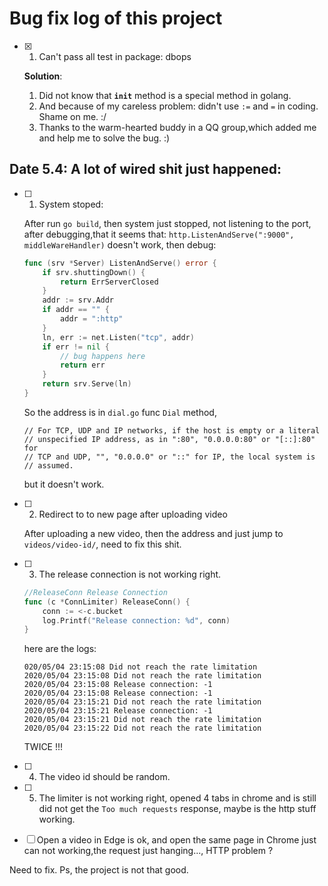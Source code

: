 # Bug fix log of this project

- [x] 1. Can't pass all test in package: dbops

    **Solution**:
    1. Did not know that **`init`** method is a special method in golang.
    2. And because of my careless problem: didn't use `:=` and `=` in coding. Shame on me. :/
    3. Thanks to the warm-hearted buddy in a QQ group,which added me and help me to solve the bug. :)

## Date 5.4: A lot of wired shit just happened:

- [ ] 1. System stoped:

    After run `go build`, then system just stopped, not listening to the port, after debugging,that it seems that:
    `http.ListenAndServe(":9000", middleWareHandler)` doesn't work, then debug:
    ```go
    func (srv *Server) ListenAndServe() error {
    	if srv.shuttingDown() {
    		return ErrServerClosed
    	}
    	addr := srv.Addr
    	if addr == "" {
    		addr = ":http"
    	}
    	ln, err := net.Listen("tcp", addr)
    	if err != nil {
            // bug happens here
    		return err
    	}
    	return srv.Serve(ln)
    }
    ```
    So the address is in `dial.go` func `Dial` method,
    ```
    // For TCP, UDP and IP networks, if the host is empty or a literal
    // unspecified IP address, as in ":80", "0.0.0.0:80" or "[::]:80" for
    // TCP and UDP, "", "0.0.0.0" or "::" for IP, the local system is
    // assumed.
    ```
    but it doesn't work.


- [ ] 2. Redirect to to new page after uploading video

    After uploading a new video, then the address and just jump to `videos/video-id/`, need to fix this shit.

- [ ] 3. The release connection is not working right.
    ```go
    //ReleaseConn Release Connection
    func (c *ConnLimiter) ReleaseConn() {
	    conn := <-c.bucket
	    log.Printf("Release connection: %d", conn)
    }
    ```
    here are the logs:
    ```log
    020/05/04 23:15:08 Did not reach the rate limitation
    2020/05/04 23:15:08 Did not reach the rate limitation
    2020/05/04 23:15:08 Release connection: -1
    2020/05/04 23:15:08 Release connection: -1
    2020/05/04 23:15:21 Did not reach the rate limitation
    2020/05/04 23:15:21 Release connection: -1
    2020/05/04 23:15:21 Did not reach the rate limitation
    2020/05/04 23:15:22 Did not reach the rate limitation
    ```
    TWICE !!!
- [ ] 4. The video id should be random.
- [ ] 5. The limiter is not working right, opened 4 tabs in chrome and is still did not get the `Too much requests` response, maybe is the http stuff working.
- [ ] Open a video in Edge is ok, and open the same page in Chrome just can not working,the request just hanging..., HTTP problem ?

Need to fix. Ps, the project is not that good.